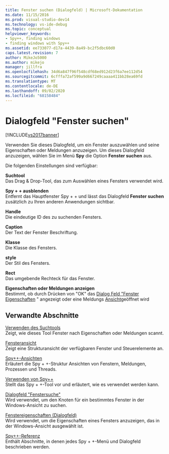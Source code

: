 ```yaml
---
title: Fenster suchen (Dialogfeld) | Microsoft-Dokumentation
ms.date: 11/15/2016
ms.prod: visual-studio-dev14
ms.technology: vs-ide-debug
ms.topic: conceptual
helpviewer_keywords:
- Spy++, finding windows
- finding windows with Spy++
ms.assetid: ee733077-d17a-4439-8a49-bc2f5dbc60d0
caps.latest.revision: 7
author: MikeJo5000
ms.author: mikejo
manager: jillfra
ms.openlocfilehash: 34d6a847f96f548cdf68ed912d23f6a7ee112d54
ms.sourcegitcommit: 6cfffa72af599a9d667249caaaa411bb28ea69fd
ms.translationtype: MT
ms.contentlocale: de-DE
ms.lasthandoff: 09/02/2020
ms.locfileid: "68158484"
---
```

# <a name="find-window-dialog-box"></a>Dialogfeld "Fenster suchen"
[!INCLUDE[vs2017banner](../includes/vs2017banner.md)]

Verwenden Sie dieses Dialogfeld, um ein Fenster auszuwählen und seine Eigenschaften oder Meldungen anzuzeigen. Um dieses Dialogfeld anzuzeigen, wählen Sie im Menü **Spy** die Option **Fenster suchen** aus.  
  
 Die folgenden Einstellungen sind verfügbar:  
  
 **Suchtool**  
 Das Drag & Drop-Tool, das zum Auswählen eines Fensters verwendet wird.  
  
 **Spy + + ausblenden**  
 Entfernt das Hauptfenster Spy + + und lässt das Dialogfeld **Fenster suchen** zusätzlich zu Ihren anderen Anwendungen sichtbar.  
  
 **Handle**  
 Die eindeutige ID des zu suchenden Fensters.  
  
 **Caption**  
 Der Text der Fenster Beschriftung.  
  
 **Klasse**  
 Die Klasse des Fensters.  
  
 **style**  
 Der Stil des Fensters.  
  
 **Rect**  
 Das umgebende Rechteck für das Fenster.  
  
 **Eigenschaften oder Meldungen anzeigen**  
 Bestimmt, ob durch Drücken von "OK" das [Dialog Feld "Fenster Eigenschaften](../debugger/window-properties-dialog-box.md) " angezeigt oder eine Meldungs [Ansicht](../debugger/messages-view.md)geöffnet wird  
  
## <a name="related-sections"></a>Verwandte Abschnitte  
 [Verwenden des Suchtools](../debugger/how-to-use-the-finder-tool.md)  
 Zeigt, wie dieses Tool Fenster nach Eigenschaften oder Meldungen scannt.  
  
 [Fensteransicht](../debugger/windows-view.md)  
 Zeigt eine Strukturansicht der verfügbaren Fenster und Steuerelemente an.  
  
 [Spy++-Ansichten](../debugger/spy-increment-views.md)  
 Erläutert die Spy + +-Struktur Ansichten von Fenstern, Meldungen, Prozessen und Threads.  
  
 [Verwenden von Spy++](../debugger/using-spy-increment.md)  
 Stellt das Spy + +-Tool vor und erläutert, wie es verwendet werden kann.  
  
 [Dialogfeld "Fenstersuche"](../debugger/window-search-dialog-box.md)  
 Wird verwendet, um den Knoten für ein bestimmtes Fenster in der Windows-Ansicht zu suchen.  
  
 [Fenstereigenschaften (Dialogfeld)](../debugger/window-properties-dialog-box.md)  
 Wird verwendet, um die Eigenschaften eines Fensters anzuzeigen, das in der Windows-Ansicht ausgewählt ist.  
  
 [Spy++-Referenz](../debugger/spy-increment-reference.md)  
 Enthält Abschnitte, in denen jedes Spy + +-Menü und Dialogfeld beschrieben werden.
